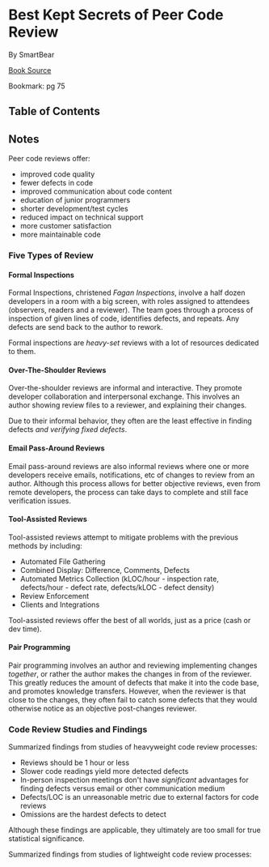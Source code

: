 # Best Kept Secrets of Peer Code Review

By SmartBear

[Book Source](https://static1.smartbear.co/smartbear/media/pdfs/best-kept-secrets-of-peer-code-review_redirected.pdf)

Bookmark: pg 75

## Table of Contents

## Notes

Peer code reviews offer:

- improved code quality
- fewer defects in code
- improved communication about code content
- education of junior programmers
- shorter development/test cycles
- reduced impact on technical support
- more customer satisfaction
- more maintainable code

### Five Types of Review

#### Formal Inspections

Formal Inspections, christened _Fagan Inspections_, involve a half dozen developers in a room with a big screen, with roles assigned to attendees (observers, readers and a reviewer). The team goes through a process of inspection of given lines of code, identifies defects, and repeats. Any defects are send back to the author to rework.

Formal inspections are _heavy-set_ reviews with a lot of resources dedicated to them.

#### Over-The-Shoulder Reviews

Over-the-shoulder reviews are informal and interactive. They promote developer collaboration and interpersonal exchange. This involves an author showing review files to a reviewer, and explaining their changes. 

Due to their informal behavior, they often are the least effective in finding defects _and verifying fixed defects_.

#### Email Pass-Around Reviews

Email pass-around reviews are also informal reviews where one or more developers receive emails, notifications, etc of changes to review from an author. Although this process allows for better objective reviews, even from remote developers, the process can take days to complete and still face verification issues.

#### Tool-Assisted Reviews

Tool-assisted reviews attempt to mitigate problems with the previous methods by including:

- Automated File Gathering
- Combined Display: Difference, Comments, Defects
- Automated Metrics Collection (kLOC/hour - inspection rate, defects/hour - defect rate, defects/kLOC - defect density)
- Review Enforcement
- Clients and Integrations

Tool-assisted reviews offer the best of all worlds, just as a price (cash or dev time).

#### Pair Programming

Pair programming involves an author and reviewing implementing changes _together_, or rather the author makes the changes in from of the reviewer. This greatly reduces the amount of defects that make it into the code base, and promotes knowledge transfers. However, when the reviewer is that close to the changes, they often fail to catch some defects that they would otherwise notice as an objective post-changes reviewer.

### Code Review Studies and Findings 

Summarized findings from studies of heavyweight code review processes:

- Reviews should be 1 hour or less
- Slower code readings yield more detected defects
- In-person inspection meetings don't have _significant_ advantages for finding defects versus email or other communication medium
- Defects/LOC is an unreasonable metric due to external factors for code reviews
- Omissions are the hardest defects to detect

Although these findings are applicable, they ultimately are too small for true statistical significance.

Summarized findings from studies of lightweight code review processes:

